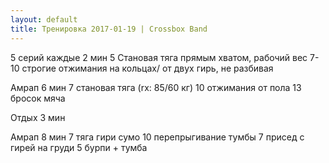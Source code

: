 ```yaml
---
layout: default
title: Тренировка 2017-01-19 | Crossbox Band
---
```


5 серий каждые 2 мин 
5 Становая тяга прямым хватом, рабочий вес 
7-10 строгие отжимания на кольцах/ от двух гирь, не разбивая 

Амрап 6 мин 
7 становая тяга (rx: 85/60 кг) 
10 отжимания от пола 
13 бросок мяча 

Отдых 3 мин 

Амрап 8 мин 
7 тяга гири сумо 
10 перепрыгивание тумбы 
7 присед с гирей на груди 
5 бурпи + тумба